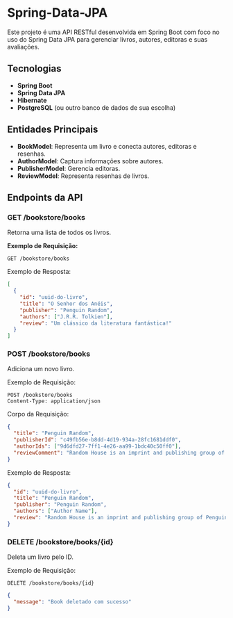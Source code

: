 # Spring-Data-JPA

Este projeto é uma API RESTful desenvolvida em Spring Boot com foco no uso do Spring Data JPA para gerenciar livros, autores, editoras e suas avaliações.

## Tecnologias

- **Spring Boot**
- **Spring Data JPA**
- **Hibernate**
- **PostgreSQL** (ou outro banco de dados de sua escolha)

## Entidades Principais

- **BookModel**: Representa um livro e conecta autores, editoras e resenhas.
- **AuthorModel**: Captura informações sobre autores.
- **PublisherModel**: Gerencia editoras.
- **ReviewModel**: Representa resenhas de livros.

## Endpoints da API

### GET /bookstore/books

Retorna uma lista de todos os livros.

**Exemplo de Requisição:**

```http
GET /bookstore/books
```
Exemplo de Resposta:

```json
[
  {
    "id": "uuid-do-livro",
    "title": "O Senhor dos Anéis",
    "publisher": "Penguin Random",
    "authors": ["J.R.R. Tolkien"],
    "review": "Um clássico da literatura fantástica!"
  }
]
```

### POST /bookstore/books
Adiciona um novo livro.

Exemplo de Requisição:

```http
POST /bookstore/books
Content-Type: application/json
```

Corpo da Requisição:

```json
{
  "title": "Penguin Random",
  "publisherId": "c49fb56e-b8dd-4d19-934a-28fc1681ddf0",
  "authorIds": ["9d6dfd27-7ff1-4e26-aa99-1bdc40c50ff0"],
  "reviewComment": "Random House is an imprint and publishing group of Penguin Random House..."
}
```

Exemplo de Resposta:

```json
{
  "id": "uuid-do-livro",
  "title": "Penguin Random",
  "publisher": "Penguin Random",
  "authors": ["Author Name"],
  "review": "Random House is an imprint and publishing group of Penguin Random House..."
}
```

### DELETE /bookstore/books/{id}

Deleta um livro pelo ID.

Exemplo de Requisição:

```http
DELETE /bookstore/books/{id}
```
```json
{
  "message": "Book deletado com sucesso"
}

```























